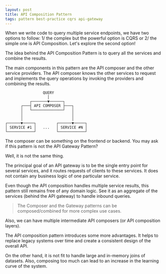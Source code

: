 ```yaml
---
layout: post
title: API Composition Pattern
tags: pattern best-practice cqrs api-gateway
---
```


When we write code to query multiple service endpoints, we have two options to follow: 1/ the complex but the powerful option is CQRS or 2/ the simple one is API Composition. Let's explore the second option!

The idea behind the API Composition Pattern is to query all the services and combine the results.

The main components in this pattern are the API composer and the other service providers. The API composer knows the other services to request and implements the query operations by invoking the providers and combining the results.

```asciiarmor
                 QUERY
                   │
           ┌───────▼──────┐
       ┌───┤ API COMPOSER ├───┐
       │   └──────────────┘   │
       │                      │
       │                      │
┌──────▼─────┐         ┌──────▼─────┐
│ SERVICE #1 │   ...   │ SERVICE #N │
└────────────┘         └────────────┘
```

The composer can be something on the frontend or backend. You may ask if this pattern is not the API Gateway Pattern?

Well, it is not the same thing.

The principal goal of an API gateway is to be the single entry point for several services, and it routes requests of clients to these services. It does not contain any business logic of one particular service.

Even though the API composition handles multiple service results, this pattern still remains free of any domain logic. See it as an aggregate of the services (behind the API gateway) to handle inbound queries.

> The Composer and the Gateway patterns can be composed/combined for more complex use cases. 

Also, we can have multiple intermediate API composers (or API composition layers).

The API composition pattern introduces some more advantages. It helps to replace legacy systems over time and create a consistent design of the overall API.

On the other hand, it is not fit to handle large and in-memory joins of datasets. Also, composing too much can lead to an increase in the learning curve of the system.
